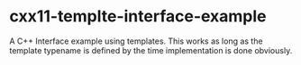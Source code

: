 # cxx11-templte-interface-example
A C++ Interface example using templates.  This works as long as the template typename is defined by the time implementation is done obviously.
